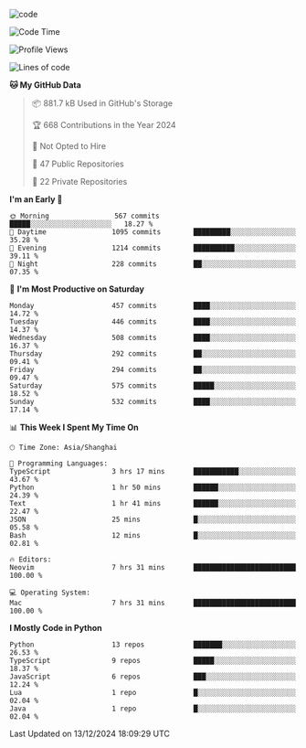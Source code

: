 
<!--
**liuyaanng/liuyaanng** is a ✨ _special_ ✨ repository because its `README.md` (this file) appears on your GitHub profile.

Here are some ideas to get you started:

- 🔭 I’m currently working on ...
- 🌱 I’m currently learning ...
- 👯 I’m looking to collaborate on ...
- 🤔 I’m looking for help with ...
- 💬 Ask me about ...
- 📫 How to reach me: ...
- 😄 Pronouns: ...
- ⚡ Fun fact: ...
-->


![code](https://cdn.jsdelivr.net/gh/liuyaanng/liuyaanng@1.0/code.gif) 

<!--START_SECTION:waka-->
![Code Time](http://img.shields.io/badge/Code%20Time-1%2C098%20hrs%203%20mins-blue)

![Profile Views](http://img.shields.io/badge/Profile%20Views-0-blue)

![Lines of code](https://img.shields.io/badge/From%20Hello%20World%20I%27ve%20Written-14.9%20million%20lines%20of%20code-blue)

**🐱 My GitHub Data** 

> 📦 881.7 kB Used in GitHub's Storage 
 > 
> 🏆 668 Contributions in the Year 2024
 > 
> 🚫 Not Opted to Hire
 > 
> 📜 47 Public Repositories 
 > 
> 🔑 22 Private Repositories 
 > 
**I'm an Early 🐤** 

```text
🌞 Morning                567 commits         █████░░░░░░░░░░░░░░░░░░░░   18.27 % 
🌆 Daytime                1095 commits        █████████░░░░░░░░░░░░░░░░   35.28 % 
🌃 Evening                1214 commits        ██████████░░░░░░░░░░░░░░░   39.11 % 
🌙 Night                  228 commits         ██░░░░░░░░░░░░░░░░░░░░░░░   07.35 % 
```
📅 **I'm Most Productive on Saturday** 

```text
Monday                   457 commits         ████░░░░░░░░░░░░░░░░░░░░░   14.72 % 
Tuesday                  446 commits         ████░░░░░░░░░░░░░░░░░░░░░   14.37 % 
Wednesday                508 commits         ████░░░░░░░░░░░░░░░░░░░░░   16.37 % 
Thursday                 292 commits         ██░░░░░░░░░░░░░░░░░░░░░░░   09.41 % 
Friday                   294 commits         ██░░░░░░░░░░░░░░░░░░░░░░░   09.47 % 
Saturday                 575 commits         █████░░░░░░░░░░░░░░░░░░░░   18.52 % 
Sunday                   532 commits         ████░░░░░░░░░░░░░░░░░░░░░   17.14 % 
```


📊 **This Week I Spent My Time On** 

```text
🕑︎ Time Zone: Asia/Shanghai

💬 Programming Languages: 
TypeScript               3 hrs 17 mins       ███████████░░░░░░░░░░░░░░   43.67 % 
Python                   1 hr 50 mins        ██████░░░░░░░░░░░░░░░░░░░   24.39 % 
Text                     1 hr 41 mins        ██████░░░░░░░░░░░░░░░░░░░   22.47 % 
JSON                     25 mins             █░░░░░░░░░░░░░░░░░░░░░░░░   05.58 % 
Bash                     12 mins             █░░░░░░░░░░░░░░░░░░░░░░░░   02.81 % 

🔥 Editors: 
Neovim                   7 hrs 31 mins       █████████████████████████   100.00 % 

💻 Operating System: 
Mac                      7 hrs 31 mins       █████████████████████████   100.00 % 
```

**I Mostly Code in Python** 

```text
Python                   13 repos            ███████░░░░░░░░░░░░░░░░░░   26.53 % 
TypeScript               9 repos             █████░░░░░░░░░░░░░░░░░░░░   18.37 % 
JavaScript               6 repos             ███░░░░░░░░░░░░░░░░░░░░░░   12.24 % 
Lua                      1 repo              █░░░░░░░░░░░░░░░░░░░░░░░░   02.04 % 
Java                     1 repo              █░░░░░░░░░░░░░░░░░░░░░░░░   02.04 % 
```




 Last Updated on 13/12/2024 18:09:29 UTC
<!--END_SECTION:waka-->
